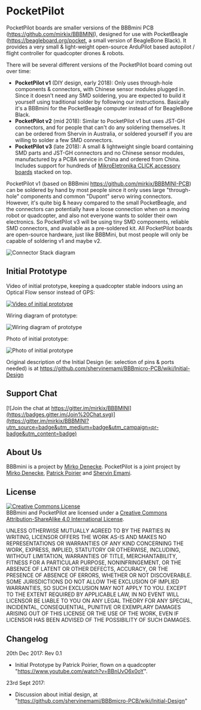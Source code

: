 # PocketPilot
PocketPilot boards are smaller versions of the BBBmini PCB (https://github.com/mirkix/BBBMINI), designed for use with PocketBeagle (https://beagleboard.org/pocket, a small version of BeagleBone Black). It provides a very small & light-weight open-source ArduPilot based autopilot / flight controller for quadcopter drones & robots.

There will be several different versions of the PocketPilot board coming out over time:

* **PocketPilot v1** (DIY design, early 2018): Only uses through-hole components & connectors, with Chinese sensor modules plugged in. Since it doesn't need any SMD soldering, you are expected to build it yourself using traditional solder by following our instructions. Basically it's a BBBmini for the PocketBeagle computer instead of for BeagleBone Black.
* **PocketPilot v2** (mid 2018): Similar to PocketPilot v1 but uses JST-GH connectors, and for people that can't do any soldering themselves. It can be ordered from Shervin in Australia, or soldered yourself if you are willing to solder a few SMD connectors.
* **PocketPilot v3** (late 2018): A small & lightweight single board containing SMD parts and JST-GH connectors and no Chinese sensor modules, manufactured by a PCBA service in China and ordered from China. Includes support for hundreds of <a href="https://www.mikroe.com/click">MikroEletronika CLICK accessory boards</a> stacked on top.

PocketPilot v1 (based on BBBmini https://github.com/mirkix/BBBMINI-PCB) can be soldered by hand by most people since it only uses large "through-hole" components and common "Dupont" servo wiring connectors. However, it's quite big & heavy compared to the small PocketBeagle, and the connectors can potentially have a loose connection when on a moving robot or quadcopter, and also not everyone wants to solder their own electronics. So PocketPilot v3 will be using tiny SMD components, reliable SMD connectors, and available as a pre-soldered kit. All PocketPilot boards are open-source hardware, just like BBBMini, but most people will only be capable of soldering v1 and maybe v2.

![Connector Stack diagram](https://raw.githubusercontent.com/PocketPilot/PocketPilot/master/doc/Initial%20Prototype/Connector%20Stack.png "Connector Stack diagram")


## Initial Prototype

Video of initial prototype, keeping a quadcopter stable indoors using an Optical Flow sensor instead of GPS:

[![Video of initial prototype](https://img.youtube.com/vi/BBnUvO6x0oY/0.jpg "Video of initial prototype")](https://youtu.be/BBnUvO6x0oY)

Wiring diagram of prototype:

![Wiring diagram of prototype](https://raw.githubusercontent.com/PocketPilot/PocketPilot/master/doc/Initial%20Prototype/Pocket%20Wiring.jpg "Wiring diagram of prototype")

Photo of initial prototype:

![Photo of initial prototype](https://raw.githubusercontent.com/PocketPilot/PocketPilot/master/doc/Initial%20Prototype/Pocket%20Prototype.jpg "Photo of initial prototype")

Original description of the Initial Design (ie: selection of pins & ports needed) is at 
https://github.com/shervinemami/BBBmicro-PCB/wiki/Initial-Design


## Support Chat

[![Join the chat at https://gitter.im/mirkix/BBBMINI](https://badges.gitter.im/Join%20Chat.svg)](https://gitter.im/mirkix/BBBMINI?utm_source=badge&utm_medium=badge&utm_campaign=pr-badge&utm_content=badge)


## About Us
BBBmini is a project by <a xmlns:cc="http://creativecommons.org/ns#" href="https://github.com/mirkix" property="cc:attributionName" rel="cc:attributionURL">Mirko Denecke</a>.
PocketPilot is a joint project by <a href="https://github.com/mirkix">Mirko Denecke</a>, <a href="https://github.com/patrickpoirier51">Patrick Poirier</a> and <a href="https://github.com/shervinemami">Shervin Emami</a>.


## License

<a rel="license" href="http://creativecommons.org/licenses/by-sa/4.0/"><img alt="Creative Commons License" style="border-width:0" src="https://i.creativecommons.org/l/by-sa/4.0/88x31.png" /></a><br /><span xmlns:dct="http://purl.org/dc/terms/" property="dct:title">BBBmini and PocketPilot</span> are licensed under a <a rel="license" href="http://creativecommons.org/licenses/by-sa/4.0/">Creative Commons Attribution-ShareAlike 4.0 International License</a>.

UNLESS OTHERWISE MUTUALLY AGREED TO BY THE PARTIES IN WRITING, LICENSOR OFFERS THE WORK AS-IS AND MAKES NO REPRESENTATIONS OR WARRANTIES OF ANY KIND CONCERNING THE WORK, EXPRESS, IMPLIED, STATUTORY OR OTHERWISE, INCLUDING, WITHOUT LIMITATION, WARRANTIES OF TITLE, MERCHANTABILITY, FITNESS FOR A PARTICULAR PURPOSE, NONINFRINGEMENT, OR THE ABSENCE OF LATENT OR OTHER DEFECTS, ACCURACY, OR THE PRESENCE OF ABSENCE OF ERRORS, WHETHER OR NOT DISCOVERABLE. SOME JURISDICTIONS DO NOT ALLOW THE EXCLUSION OF IMPLIED WARRANTIES, SO SUCH EXCLUSION MAY NOT APPLY TO YOU. EXCEPT TO THE EXTENT REQUIRED BY APPLICABLE LAW, IN NO EVENT WILL LICENSOR BE LIABLE TO YOU ON ANY LEGAL THEORY FOR ANY SPECIAL, INCIDENTAL, CONSEQUENTIAL, PUNITIVE OR EXEMPLARY DAMAGES ARISING OUT OF THIS LICENSE OR THE USE OF THE WORK, EVEN IF LICENSOR HAS BEEN ADVISED OF THE POSSIBILITY OF SUCH DAMAGES.


## Changelog

20th Dec 2017: Rev 0.1
* Initial Prototype by Patrick Poirier, flown on a quadcopter "https://www.youtube.com/watch?v=BBnUvO6x0oY".

23rd Sept 2017:
* Discussion about initial design, at "https://github.com/shervinemami/BBBmicro-PCB/wiki/Initial-Design"

